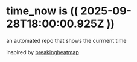 # time_now is (( 2025-09-28T18:00:00.925Z ))

an automated repo that shows the currnent time

inspired by [breakingheatmap](https://github.com/breakingheatmap/breakingheatmap)